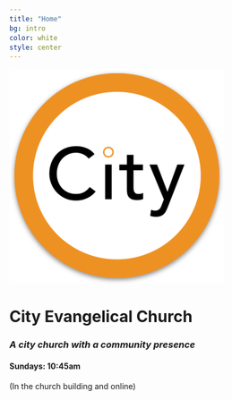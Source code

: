 ```yaml
---
title: "Home"
bg: intro
color: white
style: center
---
```


![City Evangelical Church](img/android-chrome-384x384.png)

# **City Evangelical Church**

### _A city church with a community presence_

#### Sundays: 10:45am 
(In the church building and online)
